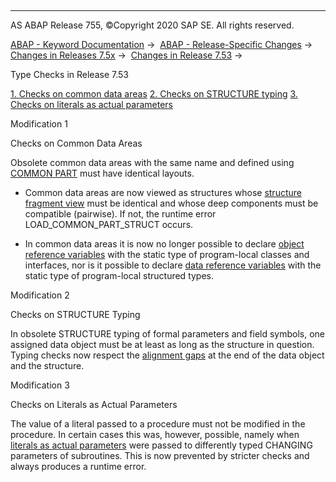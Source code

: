   

* * *

AS ABAP Release 755, ©Copyright 2020 SAP SE. All rights reserved.

[ABAP - Keyword Documentation](javascript:call_link\('abenabap.htm'\)) →  [ABAP - Release-Specific Changes](javascript:call_link\('abennews.htm'\)) →  [Changes in Releases 7.5x](javascript:call_link\('abennews-75.htm'\)) →  [Changes in Release 7.53](javascript:call_link\('abennews-753.htm'\)) → 

Type Checks in Release 7.53

[1\. Checks on common data areas](#!ABAP_MODIFICATION_1@1@)
[2\. Checks on STRUCTURE typing](#!ABAP_MODIFICATION_2@2@)
[3\. Checks on literals as actual parameters](#!ABAP_MODIFICATION_3@3@)

Modification 1

Checks on Common Data Areas

Obsolete common data areas with the same name and defined using [COMMON PART](javascript:call_link\('abapdata_common.htm'\)) must have identical layouts.

-   Common data areas are now viewed as structures whose [structure fragment view](javascript:call_link\('abenunicode_fragment_view_glosry.htm'\) "Glossary Entry") must be identical and whose deep components must be compatible (pairwise). If not, the runtime error LOAD\_COMMON\_PART\_STRUCT occurs.

-   In common data areas it is now no longer possible to declare [object reference variables](javascript:call_link\('abenobject_refer_variable_glosry.htm'\) "Glossary Entry") with the static type of program-local classes and interfaces, nor is it possible to declare [data reference variables](javascript:call_link\('abendata_reference_variable_glosry.htm'\) "Glossary Entry") with the static type of program-local structured types.
    

Modification 2

Checks on STRUCTURE Typing

In obsolete STRUCTURE typing of formal parameters and field symbols, one assigned data object must be at least as long as the structure in question. Typing checks now respect the [alignment gaps](javascript:call_link\('abenalignment_gap_glosry.htm'\) "Glossary Entry") at the end of the data object and the structure.

Modification 3

Checks on Literals as Actual Parameters

The value of a literal passed to a procedure must not be modified in the procedure. In certain cases this was, however, possible, namely when [literals as actual parameters](javascript:call_link\('abentyping_literals.htm'\)) were passed to differently typed CHANGING parameters of subroutines. This is now prevented by stricter checks and always produces a runtime error.